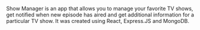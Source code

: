 Show Manager is an app that allows you to manage your favorite TV shows, get notified when new episode has aired and get additional information for a particular TV show. 
It was created using React, Express.JS and MongoDB. 
